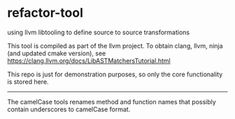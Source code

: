 # refactor-tool
using llvm libtooling to define source to source transformations

This tool is compiled as part of the llvm project. To obtain clang, llvm, ninja (and updated cmake version), see
https://clang.llvm.org/docs/LibASTMatchersTutorial.html

This repo is just for demonstration purposes, so only the core functionality is stored here.

------

The camelCase tools renames method and function names that possibly contain underscores to camelCase format.

